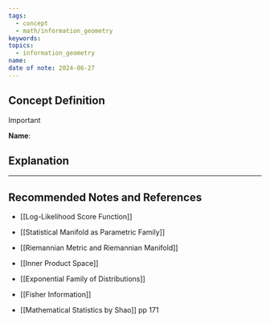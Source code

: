 ```yaml
---
tags:
  - concept
  - math/information_geometry
keywords: 
topics:
  - information_geometry
name: 
date of note: 2024-06-27
---
```


## Concept Definition

>[!important]
>**Name**: 



## Explanation





-----------
##  Recommended Notes and References

- [[Log-Likelihood Score Function]]
- [[Statistical Manifold as Parametric Family]]

- [[Riemannian Metric and Riemannian Manifold]]
- [[Inner Product Space]]

- [[Exponential Family of Distributions]]
- [[Fisher Information]]


- [[Mathematical Statistics by Shao]] pp 171